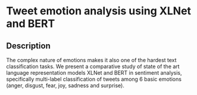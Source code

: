 # Tweet emotion analysis using XLNet and BERT

## Description

The complex nature of emotions makes it also one of the hardest text classification tasks. We present a comparative study of state of the art language representation models XLNet and BERT in sentiment analysis, specifically multi-label classification of tweets among 6 basic emotions (anger, disgust, fear, joy, sadness and surprise).
